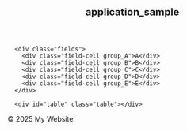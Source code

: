 <!DOCTYPE html>
<html lang="en">

<head>
  <style>
    /* フィールドRow本体 */
    .fields {
      display: inline-flex;
      /* Flexboxレイアウトを適用(子要素の配置や位置を指定できる。既定値で横並び指定) */
      /*親の幅を子要素の合計にする*/
      outline: 1px solid #000;
      /* 黒色の1ピクセル実線アウトラインを設定 */
      outline-offset: -1px;
      /* アウトラインを1ピクセル内側にずらす(outlineは既定値で外側) */
      background: #f7f7f7;
      /* 背景色を薄いグレーに設定 */
      font-family: Arial, sans-serif;
      /* フォントをArial、なければsans-serifに設定 */
    }

    .field-cell {
      display: flex;
      /* Flexboxレイアウトを適用 */
      align-items: center;
      /* アイテムを縦方向中央揃えにする */
      justify-content: center;
      /* アイテムを水平方向中央揃えにする */
      font-weight: bold;
      /* 文字を太字にする */
      border-right: 1px solid #000;
      /* 下側に1ピクセルの黒い実線ボーダーを設定 */
      box-sizing: border-box;
      /* widthとheightで指定した値にパディングとボーダー含める(デフォルトではコンテンツのみ、左右枠線を下のテーブルと一致させる) */
      min-height: 32px;
      /* 最小の高さを32ピクセルに設定 */

    }

    .field-cell:last-child {
      border-right: none;
      /* 最後のセルの右枠線はfield全体のoutlineがあるので削除 */
    }

    /* 最後の.field-cellの右側ボーダーを消す。項目と項目の間の縦線 */

.table {

      display: inline-flex;
      /* 親要素をインライン要素として表示しつつ、flexboxの機能を利用できるようにする */
      flex-direction: column;
      /* 子要素（通常は行やrow）を縦方向（上下）に並べる */
      outline: 1px solid #000;
      /* テーブル全体に黒色の1px実線の枠線を描画する */
      outline-offset: -1px;
      /* 枠線を内側に1pxずらすことで、外側にはみ出さないようにする */
      overflow: hidden;
      /* 子要素がはみ出した場合に隠れるようにする（スクロールバーなどは表示しない） */
      background: #fff;
      /* 背景色を白に設定する */
      font-family: Arial, sans-serif;
      /* テーブル内のテキストのフォントをArial、なければサンセリフ体にする */
}


    .row {
      display: flex;
    }

    .cell {
  outline: 1px solid #000;
  outline-offset: 0px;
  background: #fff;
  display: flex;
  flex-direction: column;
  justify-content: stretch; /* important */
  padding: 0;
  margin: 0;
  height: 200px; /* fixed height */
}

/* Set specific widths */
.group_A {
  width: 50px;
}
.group_B {
  width: 50px;
}
.group_C,
.group_D,
.group_E {
  width: 120px;
}

/* All inner cells: share equal height within parent cell */
.cell-inner {
  flex: 1; /* ensures equal height distribution */
  display: flex;
  flex-direction: row;
  align-items: stretch;
  justify-content: center;
  border-bottom: 1px solid #000;
  padding: 0;
  margin: 0;
}

/* Optional: remove border from last inner-cell in a group */
.cell-inner:last-child {
  border-bottom: none;
}

    /* 左右分割・間に枠線 */
    .cell-inner-left {
      flex: 1 1 0;
      text-align: right;
      padding-right: 4px;
      border-right: 1px solid #000;
      display: flex;
      align-items: center;
      justify-content: flex-end;
      height: 100%;
      box-sizing: border-box;
    }

    .cell-inner-right {
      flex: 2 1 0;
      text-align: left;
      padding-left: 0px;
      display: flex;
      align-items: center;
      justify-content: flex-start;
      height: 100%;
      box-sizing: border-box;
    }

    input[type="text"] {
      width: 100%;
      height: 100%;
      box-sizing: border-box;
      font-size: 12px;
      border: 1px solid #000;
      border-radius: 2px;
      padding: 0 4px;
      border: 0px;

    }
  </style>

</head>

<body>
  <header>
    <h1 style="font-size: 20px;">application_sample</h1>
  </header>
  <main>
    <div class="filter"></div>
    
      <div class="fields">
        <div class="field-cell group_A">A</div>
        <div class="field-cell group_B">B</div>
        <div class="field-cell group_C">C</div>
        <div class="field-cell group_D">D</div>
        <div class="field-cell group_E">E</div>
      </div>

      <div id="table" class="table"></div>
    
  </main>

  <footer>
    <p>&copy; 2025 My Website</p>
  </footer>

  <script>

    const structure = {
      A: [{ id: "a1", dataKey: "A" }],
      B: [{ id: "b1", dataKey: "B" }],
      C: [
        { id: "c1-1", label: "C1-1", dataKey: "C_1" },
        { id: "c1-2", label: "C1-2", dataKey: "C_2" },
        { id: "c1-3", label: "C1-3", dataKey: "C_3" },
        { id: "c1-4", label: "C1-4", dataKey: "C_4" },
        { id: "c1-5", label: "C1-5", dataKey: "C_5" }
      ],
      D: [
        { id: "d1-1", label: "D1-1", dataKey: "D_1" },
        { id: "d1-2", label: "D1-2", dataKey: "D_2" },
        { id: "d1-3", label: "D1-3", dataKey: "D_3" },
        { id: "d1-4", label: "D1-4", dataKey: "D_4" },
        { id: "d1-5", label: "D1-5", dataKey: "D_5" }
      ],
      E: [
        { id: "e1-1", label: "E1-1", dataKey: "E_1" },
        { id: "e1-2", label: "E1-2", dataKey: "E_2" },
        { id: "e1-3", label: "E1-3", dataKey: "E_3" },
        { id: "e1-4", label: "E1-4", dataKey: "E_4" },
        { id: "e1-5", label: "E1-5", dataKey: "E_5" }
      ]
    };

    function createCellInner(id, label, value) {
      const wrapper = document.createElement("div");
      wrapper.className = "cell-inner";
      wrapper.innerHTML = `
    ${label ? 
    `<div class="cell-inner-left">
      <label for="${id}">${label}</label>
     </div>` : ""
    }
     <div class="cell-inner-right">
      <input id="${id}" type="text" value="${value || ""}">
     </div>
  `;
      return wrapper;
    }

    function createRow(data) {
      const row = document.createElement("div");
      row.className = "row";

      for (const group in structure) {
        const groupDiv = document.createElement("div");
        groupDiv.className = `cell group_${group}`;

        structure[group].forEach(field => {
          const { id, label, dataKey } = field;
          const value = data[dataKey] || "";
          const cellInner = createCellInner(id, label, value);
          groupDiv.appendChild(cellInner);
        });

        row.appendChild(groupDiv);
      }

      return row;
    }


    const sampleData = [
      {
        A: "a", B: "b",
        C_1: "c", C_2: "d", C_3: "e", C_4: "f", C_5: "g",
        D_1: "h", D_2: "i", D_3: "j", D_4: "k", D_5: "l",
        E_1: "m", E_2: "n", E_3: "o", E_4: "p", E_5: "q"
      },
      {
        A: "a", B: "b",
        C_1: "c", C_2: "d", C_3: "e", C_4: "f", C_5: "g",
        D_1: "h", D_2: "i", D_3: "j", D_4: "k", D_5: "l",
        E_1: "m", E_2: "n", E_3: "o", E_4: "p", E_5: "q"
      },
      // add more rows as needed
    ];

    const table = document.getElementById("table");
    sampleData.forEach(data => {
      table.appendChild(createRow(data));
    });

  </script>
</body>

</html>
